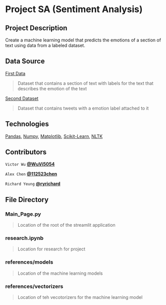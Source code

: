# Project SA (Sentiment Analysis)

## Project Description

Create a machine learning model that predicts the emotions of a section of text using data from a labeled dataset.

## Data Source

[First Data](https://www.kaggle.com/datasets/parulpandey/emotion-dataset)

> Dataset that contains a section of text with labels for the text that describes the emotion of the text

[Second Dataset](https://github.com/dair-ai/emotion_dataset)

> Dataset that contains tweets with a emotion label attached to it

## Technologies

[Pandas](https://pandas.pydata.org), [Numpy](https://numpy.org), [Matplotlib](https://matplotlib.org), [Scikit-Learn](https://scikit-learn.org/stable/), [NLTK](https://www.nltk.org)

## Contributors
`Victor Wu`
**[@WuVi5054](https://github.com/WuVi5054)**

`Alex Chen`
**[@112523chen](https://github.com/112523chen)**

`Richard Yeung`
**[@ryrichard](https://github.com/ryrichard)**

## File Directory
### Main_Page.py
> Location of the root of the streamlit application

### research.ipynb
> Location for research for project

### references/models
> Location of the machine learning models

### references/vectorizers
> Location of teh vecotorizers for the machine learning model
